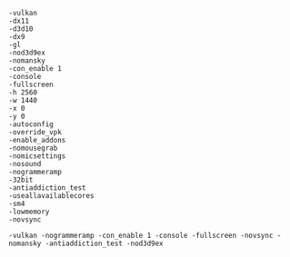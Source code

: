 ```
-vulkan
-dx11
-d3d10
-dx9
-gl
-nod3d9ex
-nomansky
-con_enable 1
-console
-fullscreen
-h 2560
-w 1440
-x 0
-y 0
-autoconfig
-override_vpk
-enable_addons
-nomousegrab
-nomicsettings
-nosound
-nogrammeramp
-32bit
-antiaddiction_test
-useallavailablecores
-sm4
-lowmemory
-novsync
```

`-vulkan -nogrammeramp -con_enable 1 -console -fullscreen -novsync -nomansky -antiaddiction_test -nod3d9ex`
